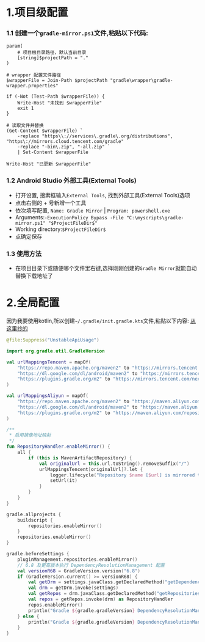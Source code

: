 # 1.项目级配置
### 1.1 创建一个`gradle-mirror.ps1`文件,粘贴以下代码:
```pwsh
param(
    # 项目根目录路径，默认当前目录
    [string]$projectPath = "."
)

# wrapper 配置文件路径
$wrapperFile = Join-Path $projectPath "gradle\wrapper\gradle-wrapper.properties"

if (-Not (Test-Path $wrapperFile)) {
    Write-Host "未找到 $wrapperFile"
    exit 1
}

# 读取文件并替换
(Get-Content $wrapperFile) `
    -replace "https\\://services\.gradle\.org/distributions", "https\://mirrors.cloud.tencent.com/gradle" `
    -replace "-bin\.zip", "-all.zip" `
    | Set-Content $wrapperFile

Write-Host "已更新 $wrapperFile"
```
### 1.2 Android Studio 外部工具(External Tools)

- 打开设置, 搜索框输入`External Tools`, 找到外部工具(External Tools)选项
- 点击右侧的 + 号新增一个工具
- 依次填写配置, `Name: Gradle Mirror` | `Program: powershell.exe`
- Arguments:`-ExecutionPolicy Bypass -File "C:\myscripts\gradle-mirror.ps1" "$ProjectFileDir$" `
- Working directory:`$ProjectFileDir$`
- 点确定保存
### 1.3 使用方法

- 在项目目录下或随便哪个文件里右键,选择刚刚创建的`Gradle Mirror`就能自动替换下载地址了

# 2.全局配置
因为我要使用kotlin,所以创建`~/.gradle/init.gradle.kts`文件,粘贴以下内容:
[从这里抄的](https://www.cnblogs.com/Chary/articles/18657340)
```kotlin
@file:Suppress("UnstableApiUsage")

import org.gradle.util.GradleVersion

val urlMappingsTencent = mapOf(
    "https://repo.maven.apache.org/maven2" to "https://mirrors.tencent.com/nexus/repository/maven-public/",
    "https://dl.google.com/dl/android/maven2" to "https://mirrors.tencent.com/nexus/repository/maven-public/",
    "https://plugins.gradle.org/m2" to "https://mirrors.tencent.com/nexus/repository/gradle-plugins/"
)

val urlMappingsAliyun = mapOf(
    "https://repo.maven.apache.org/maven2" to "https://maven.aliyun.com/repository/central/",
    "https://dl.google.com/dl/android/maven2" to "https://maven.aliyun.com/repository/google/",
    "https://plugins.gradle.org/m2" to "https://maven.aliyun.com/repository/gradle-plugin/",
)

/**
 * 启用镜像地址映射
 */
fun RepositoryHandler.enableMirror() {
    all {
        if (this is MavenArtifactRepository) {
            val originalUrl = this.url.toString().removeSuffix("/")
            urlMappingsTencent[originalUrl]?.let {
                logger.lifecycle("Repository $name [$url] is mirrored to $it")
                setUrl(it)
            }
        }
    }
}

gradle.allprojects {
    buildscript {
        repositories.enableMirror()
    }
    repositories.enableMirror()
}

gradle.beforeSettings {
    pluginManagement.repositories.enableMirror()
    // 6.8 及更高版本执行 DependencyResolutionManagement 配置
    val versionR68 = GradleVersion.version("6.8")
    if (GradleVersion.current() >= versionR68) {
        val getDrm = settings.javaClass.getDeclaredMethod("getDependencyResolutionManagement")
        val drm = getDrm.invoke(settings)
        val getRepos = drm.javaClass.getDeclaredMethod("getRepositories")
        val repos = getRepos.invoke(drm) as RepositoryHandler
        repos.enableMirror()
        println("Gradle ${gradle.gradleVersion} DependencyResolutionManagement Configured $settings")
    } else {
        println("Gradle ${gradle.gradleVersion} DependencyResolutionManagement Ignored $settings")
    }
}
```